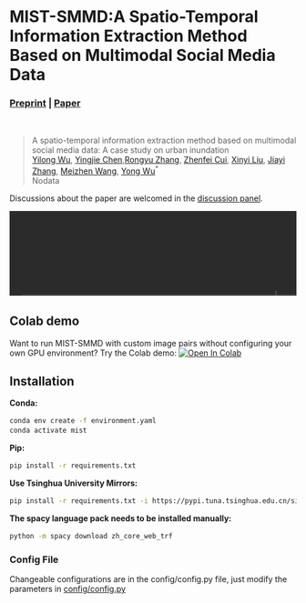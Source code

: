 # MIST-SMMD:A Spatio-Temporal Information Extraction Method Based on Multimodal Social Media Data
### [Preprint](https://www.preprints.org/manuscript/202305.1205/v2) | [Paper](https://www.mdpi.com/journal/ijgi)
<br/>

>A spatio-temporal information extraction method based on multimodal social media data: A case study on urban inundation  
>[Yilong Wu](https://github.com/uyoin),  [Yingjie Chen](https://github.com/FalleNSakura2002),[Rongyu Zhang](https://github.com/hz157), [Zhenfei Cui]([http://www.cad.zju.edu.cn/home/bao/](http://geo.fjnu.edu.cn/main.htm)), [Xinyi Liu]([http://www.cad.zju.edu.cn/home/xzhou/](http://geo.fjnu.edu.cn/main.htm)), [Jiayi Zhang]([http://www.cad.zju.edu.cn/home/bao/](http://geo.fjnu.edu.cn/main.htm)), [Meizhen Wang]([http://geo.fjnu.edu.cn/3e/21/c4964a81441/page.htm](http://dky.njnu.edu.cn/info/1213/3986.htm)), [Yong Wu](http://geo.fjnu.edu.cn/3e/21/c4964a81441/page.htm)<sup>*</sup>  
> Nodata  

Discussions about the paper are welcomed in the [discussion panel](https://github.com/discussions).

![Data](doc/images/20230320110202.gif)

## Colab demo
Want to run MIST-SMMD with custom image pairs without configuring your own GPU environment? Try the Colab demo:
[![Open In Colab](https://colab.research.google.com/assets/colab-badge.svg)](https://colab.research.google.com/drive/1YUyLpwX7LgOK9FaraktSvX4nd2851qe2?usp=sharing)

## Installation
**Conda:**
```bash
conda env create -f environment.yaml
conda activate mist
```
**Pip:**
``` bash
pip install -r requirements.txt
```
**Use Tsinghua University Mirrors:**
``` bash
pip install -r requirements.txt -i https://pypi.tuna.tsinghua.edu.cn/simple
```
**The spacy language pack needs to be installed manually:**
``` bash
python -m spacy download zh_core_web_trf
```

### Config File
Changeable configurations are in the config/config.py file, just modify the parameters in [config/config.py](src/config/config.py)
